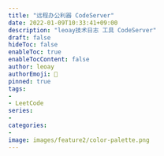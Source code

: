 ```yaml
---
title: "远程办公利器 CodeServer"
date: 2022-01-09T10:33:41+09:00
description: "leoay技术日志 工具 CodeServer"
draft: false
hideToc: false
enableToc: true
enableTocContent: false
author: leoay
authorEmoji: 🎅
pinned: true
tags:
- 
- LeetCode
series:
- 
categories:
- 
image: images/feature2/color-palette.png
---
```


